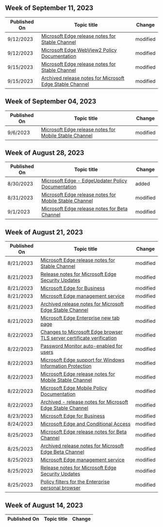 <!-- This file is generated automatically each week. Changes made to this file will be overwritten.-->



## Week of September 11, 2023


| Published On |Topic title | Change |
|------|------------|--------|
| 9/12/2023 | [Microsoft Edge release notes for Stable Channel](/DeployEdge/microsoft-edge-relnote-stable-channel) | modified |
| 9/12/2023 | [Microsoft Edge WebView2 Policy Documentation](/DeployEdge/microsoft-edge-webview-policies) | modified |
| 9/15/2023 | [Microsoft Edge release notes for Stable Channel](/DeployEdge/microsoft-edge-relnote-stable-channel) | modified |
| 9/15/2023 | [Archived release notes for Microsoft Edge Stable Channel](/DeployEdge/microsoft-edge-relnote-archive-stable-channel) | modified |


## Week of September 04, 2023


| Published On |Topic title | Change |
|------|------------|--------|
| 9/6/2023 | [Microsoft Edge release notes for Mobile Stable Channel](/DeployEdge/microsoft-edge-relnote-mobile-stable-channel) | modified |


## Week of August 28, 2023


| Published On |Topic title | Change |
|------|------------|--------|
| 8/30/2023 | [Microsoft Edge - EdgeUpdater Policy Documentation](/DeployEdge/microsoft-edge-edgeupdater-policies-mac) | added |
| 8/31/2023 | [Microsoft Edge release notes for Mobile Stable Channel](/DeployEdge/microsoft-edge-relnote-mobile-stable-channel) | modified |
| 9/1/2023 | [Microsoft Edge release notes for Beta Channel](/DeployEdge/microsoft-edge-relnote-beta-channel) | modified |


## Week of August 21, 2023


| Published On |Topic title | Change |
|------|------------|--------|
| 8/21/2023 | [Microsoft Edge release notes for Stable Channel](/DeployEdge/microsoft-edge-relnote-stable-channel) | modified |
| 8/21/2023 | [Release notes for Microsoft Edge Security Updates](/DeployEdge/microsoft-edge-relnotes-security) | modified |
| 8/21/2023 | [Microsoft Edge for Business](/DeployEdge/microsoft-edge-for-business) | modified |
| 8/21/2023 | [Microsoft Edge management service](/DeployEdge/microsoft-edge-management-service) | modified |
| 8/21/2023 | [Archived release notes for Microsoft Edge Stable Channel](/DeployEdge/microsoft-edge-relnote-archive-stable-channel) | modified |
| 8/21/2023 | [Microsoft Edge Enterprise new tab page](/DeployEdge/microsoft-edge-enterprise-ntp) | modified |
| 8/22/2023 | [Changes to Microsoft Edge browser TLS server certificate verification](/DeployEdge/microsoft-edge-security-cert-verification) | modified |
| 8/22/2023 | [Password Monitor auto-enabled for users](/DeployEdge/microsoft-edge-security-password-monitor) | modified |
| 8/22/2023 | [Microsoft Edge support for Windows Information Protection](/DeployEdge/microsoft-edge-security-windows-information-protection) | modified |
| 8/22/2023 | [Microsoft Edge release notes for Mobile Stable Channel](/DeployEdge/microsoft-edge-relnote-mobile-stable-channel) | modified |
| 8/22/2023 | [Microsoft Edge Mobile Policy Documentation](/DeployEdge/microsoft-edge-mobile-policies) | modified |
| 8/22/2023 | [Archived - release notes for Microsoft Edge Stable Channel](/DeployEdge/microsoft-edge-relnote-archive-mobile-stable-channel) | modified |
| 8/23/2023 | [Microsoft Edge for Business](/DeployEdge/microsoft-edge-for-business) | modified |
| 8/24/2023 | [Microsoft Edge and Conditional Access](/DeployEdge/ms-edge-security-conditional-access) | modified |
| 8/25/2023 | [Microsoft Edge release notes for Beta Channel](/DeployEdge/microsoft-edge-relnote-beta-channel) | modified |
| 8/25/2023 | [Archived release notes for Microsoft Edge Beta Channel](/DeployEdge/microsoft-edge-relnote-archive-beta-channel) | modified |
| 8/25/2023 | [Microsoft Edge management service](/DeployEdge/microsoft-edge-management-service) | modified |
| 8/25/2023 | [Release notes for Microsoft Edge Security Updates](/DeployEdge/microsoft-edge-relnotes-security) | modified |
| 8/25/2023 | [Policy filters for the Enterprise personal browser](/DeployEdge/edge-learnmore-personal-browser-policies) | modified |


## Week of August 14, 2023


| Published On |Topic title | Change |
|------|------------|--------|
